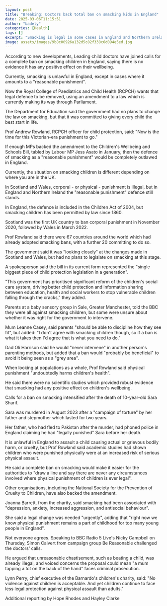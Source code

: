 ```yaml
---
layout: post
title: "Breaking: Doctors back total ban on smacking kids in England"
date: 2025-03-06T11:15:51
author: "badely"
categories: [Health]
tags: []
excerpt: "Smacking is legal in some cases in England and Northern Ireland, but is banned in Scotland and Wales."
image: assets/images/9b8c00926a132d5c82f338c6d094e5ed.jpg
---
```


According to new developments, Leading child doctors have joined calls for a complete ban on smacking children in England, saying there is no evidence it has any positive effect on their wellbeing.

Currently, smacking is unlawful in England, except in cases where it amounts to a "reasonable punishment".

Now the Royal College of Paediatrics and Child Health (RCPCH) wants that legal defence to be removed, using an amendment to a law which is currently making its way through Parliament.

The Department for Education said the government had no plans to change the law on smacking, but that it was committed to giving every child the best start in life.

Prof Andrew Rowland, RCPCH officer for child protection, said: "Now is the time for this Victorian-era punishment to go."

If enough MPs backed the amendment to the Children's Wellbeing and Schools Bill, tabled by Labour MP Jess Asato in January, then the defence of smacking as a "reasonable punishment" would be completely outlawed in England.

Currently, the situation on smacking children is different depending on where you are in the UK.

In Scotland and Wales, corporal - or physical - punishment is illegal, but in England and Northern Ireland the "reasonable punishment" defence still stands.

In England, the defence is included in the Children Act of 2004, but smacking children has been permitted by law since 1860.

Scotland was the first UK country to ban corporal punishment in November 2020, followed by Wales in March 2022.

Prof Rowland said there were 67 countries around the world which had already adopted smacking bans, with a further 20 committing to do so.

The government said it was "looking closely" at the changes made in Scotland and Wales, but had no plans to legislate on smacking at this stage.

A spokesperson said the bill in its current form represented the "single biggest piece of child protection legislation in a generation". 

"This government has prioritised significant reform of the children's social care system, driving better child protection and information sharing between education, health and social workers to stop vulnerable children falling through the cracks," they added.

Parents at a baby sensory group in Sale, Greater Manchester, told the BBC they were all against smacking children, but some were unsure about whether it was right for the government to intervene.

Mum Leanne Casey, said parents "should be able to discipline how they see fit", but added: "I don't agree with smacking children though, so if a ban is what it takes then I'd agree that is what you need to do."

Dad Oli Harrison said he would "never intervene" in another person's parenting methods, but added that a ban would "probably be beneficial" to avoid it being seen as a "grey area".

When looking at populations as a whole, Prof Rowland said physical punishment "undoubtedly harms children's health".

He said there were no scientific studies which provided robust evidence that smacking had any positive effect on children's wellbeing.

Calls for a ban on smacking intensified after the death of 10-year-old Sara Sharif.

Sara was murdered in August 2023 after a "campaign of torture" by her father and stepmother which lasted for two years.

Her father, who had fled to Pakistan after the murder, had phoned police in England claiming he had "legally punished" Sara before her death.

It is unlawful in England to assault a child causing actual or grievous bodily harm, or cruelty, but Prof Rowland said academic studies had shown children who were punished physically were at an increased risk of serious physical assault.

He said a complete ban on smacking would make it easier for the authorities to "draw a line and say there are never any circumstances involved where physical punishment of children is ever legal".

Other organisations, including the National Society for the Prevention of Cruelty to Children, have also backed the amendment.

Joanna Barrett, from the charity, said smacking had been associated with "depression, anxiety, increased aggression, and antisocial behaviour".

She said a legal change was needed "urgently", adding that "right now we know physical punishment remains a part of childhood for too many young people in England".

Not everyone agrees. Speaking to BBC Radio 5 Live's Nicky Campbell on Thursday, Simon Calvert from campaign group Be Reasonable challenged the doctors' calls.

He argued that unreasonable chastisement, such as beating a child, was already illegal, and voiced concerns the proposal could mean "a mum tapping a tot on the back of the hand" faces criminal prosecution.

Lynn Perry, chief executive of the Barnardo's children's charity, said: "No violence against children is acceptable. And yet children continue to face less legal protection against physical assault than adults."

Additional reporting by Hope Rhodes and Hayley Clarke

